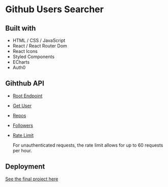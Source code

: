 # Github Users Searcher

## Built with

-   HTML / CSS / JavaScript
-   React / React Router Dom
-   React Icons
-   Styled Components
-   ECharts
-   Auth0

## Gihthub API

-   [Root Endpoint](https://api.github.com)
-   [Get User](https://api.github.com/users/evanyou)
-   [Repos](https://api.github.com/users/evanyou/repos?per_page=100)
-   [Followers](https://api.github.com/users/evanyou/followers)
-   [Rate Limit](https://api.github.com/rate_limit)

    For unauthenticated requests, the rate limit allows for up to 60 requests per hour.

## Deployment

[See the final project here](https://)
